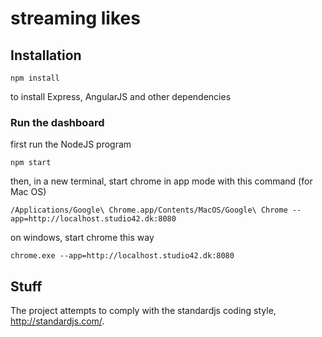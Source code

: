 # streaming likes

## Installation

    npm install

to install Express, AngularJS and other dependencies

### Run the dashboard

first run the NodeJS program

    npm start

then, in a new terminal, start chrome in app mode with this command (for Mac OS)

    /Applications/Google\ Chrome.app/Contents/MacOS/Google\ Chrome --app=http://localhost.studio42.dk:8080

on windows, start chrome this way

    chrome.exe --app=http://localhost.studio42.dk:8080

## Stuff

The project attempts to comply with the standardjs coding style, http://standardjs.com/.

